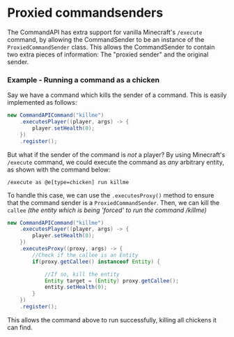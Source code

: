 # Proxied commandsenders

The CommandAPI has extra support for vanilla Minecraft's `/execute` command, by allowing the CommandSender to be an instance of the `ProxiedCommandSender` class. This allows the CommandSender to contain two extra pieces of information: The "proxied sender" and the original sender.

<div class="example">

### Example - Running a command as a chicken

Say we have a command which kills the sender of a command. This is easily implemented as follows:

```java
new CommandAPICommand("killme")
    .executesPlayer((player, args) -> {
		player.setHealth(0);
	})
    .register();
```

But what if the sender of the command is _not_ a player? By using Minecraft's `/execute` command, we could execute the command as _any_ arbitrary entity, as shown with the command below:

```
/execute as @e[type=chicken] run killme
```

To handle this case, we can use the `.executesProxy()` method to ensure that the command sender is a `ProxiedCommandSender`. Then, we can kill the `callee` _(the entity which is being 'forced' to run the command /killme)_

```java
new CommandAPICommand("killme")
    .executesPlayer((player, args) -> {
		player.setHealth(0);
	})
    .executesProxy((proxy, args) -> {
		//Check if the callee is an Entity
		if(proxy.getCallee() instanceof Entity) {

			//If so, kill the entity
			Entity target = (Entity) proxy.getCallee();
			entity.setHealth(0);
		}
    })
    .register();
```

This allows the command above to run successfully, killing all chickens it can find.

</div>